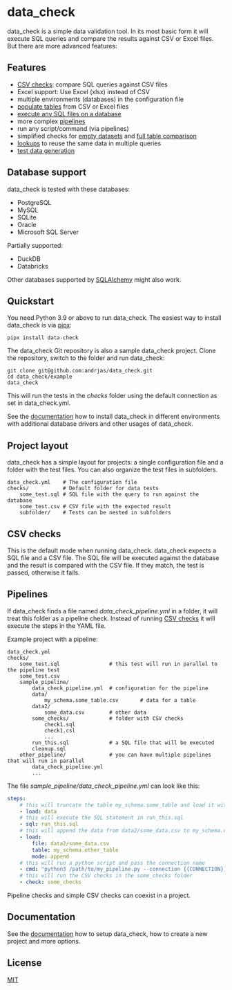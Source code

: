 # data_check

data_check is a simple data validation tool. In its most basic form it will execute SQL queries and compare the results against CSV or Excel files. But there are more advanced features:

## Features

* [CSV checks](https://andrjas.github.io/data_check/csv_checks/): compare SQL queries against CSV files
* Excel support: Use Excel (xlsx) instead of CSV
* multiple environments (databases) in the configuration file
* [populate tables](https://andrjas.github.io/data_check/loading_data/) from CSV or Excel files
* [execute any SQL files on a database](https://andrjas.github.io/data_check/sql/)
* more complex [pipelines](https://andrjas.github.io/data_check/pipelines/)
* run any script/command (via pipelines)
* simplified checks for [empty datasets](https://andrjas.github.io/data_check/csv_checks/#empty-dataset-checks) and [full table comparison](https://andrjas.github.io/data_check/csv_checks/#full-table-checks)
* [lookups](https://andrjas.github.io/data_check/csv_checks/#lookups) to reuse the same data in multiple queries
* [test data generation](https://andrjas.github.io/data_check/test_data/)

## Database support

data_check is tested with these databases:

- PostgreSQL
- MySQL
- SQLite
- Oracle
- Microsoft SQL Server

Partially supported:

- DuckDB
- Databricks

Other databases supported by [SQLAlchemy](https://docs.sqlalchemy.org/en/20/dialects/) might also work.

## Quickstart

You need Python 3.9 or above to run data_check. The easiest way to install data_check is via [pipx](https://github.com/pipxproject/pipx):

`pipx install data-check`

The data_check Git repository is also a sample data_check project. Clone the repository, switch to the folder and run data_check:

```
git clone git@github.com:andrjas/data_check.git
cd data_check/example
data_check
```

This will run the tests in the _checks_ folder using the default connection as set in data_check.yml.

See the [documentation](https://andrjas.github.io/data_check) how to install data_check in different environments with additional database drivers and other usages of data_check.

## Project layout

data_check has a simple layout for projects: a single configuration file and a folder with the test files. You can also organize the test files in subfolders.

    data_check.yml    # The configuration file
    checks/           # Default folder for data tests
        some_test.sql # SQL file with the query to run against the database
        some_test.csv # CSV file with the expected result
        subfolder/    # Tests can be nested in subfolders

## CSV checks

This is the default mode when running data_check. data_check expects a SQL file and a CSV file. The SQL file will be executed against the database and the result is compared with the CSV file. If they match, the test is passed, otherwise it fails.

## Pipelines

If data_check finds a file named _data\_check\_pipeline.yml_ in a folder, it will treat this folder as a pipeline check. Instead of running [CSV checks](#csv-checks) it will execute the steps in the YAML file.

Example project with a pipeline:

    data_check.yml
    checks/
        some_test.sql                # this test will run in parallel to the pipeline test
        some_test.csv
        sample_pipeline/
            data_check_pipeline.yml  # configuration for the pipeline
            data/
                my_schema.some_table.csv       # data for a table
            data2/
                some_data.csv        # other data
            some_checks/             # folder with CSV checks
                check1.sql
                check1.csl
                ...
            run_this.sql             # a SQL file that will be executed
            cleanup.sql
        other_pipeline/              # you can have multiple pipelines that will run in parallel
            data_check_pipeline.yml
            ...

The file _sample\_pipeline/data\_check\_pipeline.yml_ can look like this:

```yaml
steps:
    # this will truncate the table my_schema.some_table and load it with the data from data/my_schema.some_table.csv
    - load: data
    # this will execute the SQL statement in run_this.sql
    - sql: run_this.sql
    # this will append the data from data2/some_data.csv to my_schema.other_table
    - load:
        file: data2/some_data.csv
        table: my_schema.other_table
        mode: append
    # this will run a python script and pass the connection name
    - cmd: "python3 /path/to/my_pipeline.py --connection {{CONNECTION}}"
    # this will run the CSV checks in the some_checks folder
    - check: some_checks
```

Pipeline checks and simple CSV checks can coexist in a project.

## Documentation

See the [documentation](https://andrjas.github.io/data_check) how to setup data_check, how to create a new project and more options.

## License

[MIT](LICENSE)
